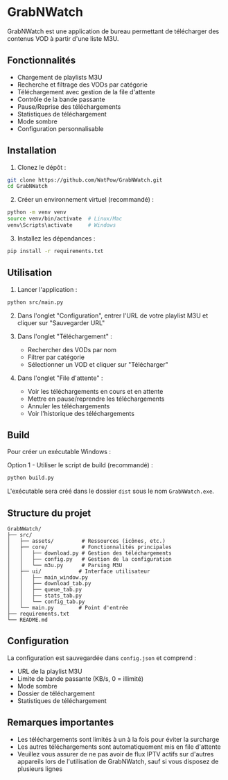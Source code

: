 # GrabNWatch

GrabNWatch est une application de bureau permettant de télécharger des contenus VOD à partir d'une liste M3U.

## Fonctionnalités

- Chargement de playlists M3U
- Recherche et filtrage des VODs par catégorie
- Téléchargement avec gestion de la file d'attente
- Contrôle de la bande passante
- Pause/Reprise des téléchargements
- Statistiques de téléchargement
- Mode sombre
- Configuration personnalisable

## Installation

1. Clonez le dépôt :
```bash
git clone https://github.com/WatPow/GrabNWatch.git
cd GrabNWatch
```

2. Créer un environnement virtuel (recommandé) :
```bash
python -m venv venv
source venv/bin/activate  # Linux/Mac
venv\Scripts\activate     # Windows
```

3. Installez les dépendances :
```bash
pip install -r requirements.txt
```

## Utilisation

1. Lancer l'application :
```bash
python src/main.py
```

2. Dans l'onglet "Configuration", entrer l'URL de votre playlist M3U et cliquer sur "Sauvegarder URL"

3. Dans l'onglet "Téléchargement" :
   - Rechercher des VODs par nom
   - Filtrer par catégorie
   - Sélectionner un VOD et cliquer sur "Télécharger"

4. Dans l'onglet "File d'attente" :
   - Voir les téléchargements en cours et en attente
   - Mettre en pause/reprendre les téléchargements
   - Annuler les téléchargements
   - Voir l'historique des téléchargements

## Build

Pour créer un exécutable Windows :

Option 1 - Utiliser le script de build (recommandé) :
```bash
python build.py
```

L'exécutable sera créé dans le dossier `dist` sous le nom `GrabNWatch.exe`.

## Structure du projet

```
GrabNWatch/
├── src/
│   ├── assets/         # Ressources (icônes, etc.)
│   ├── core/           # Fonctionnalités principales
│   │   ├── download.py # Gestion des téléchargements
│   │   ├── config.py   # Gestion de la configuration
│   │   └── m3u.py      # Parsing M3U
│   ├── ui/            # Interface utilisateur
│   │   ├── main_window.py
│   │   ├── download_tab.py
│   │   ├── queue_tab.py
│   │   ├── stats_tab.py
│   │   └── config_tab.py
│   └── main.py        # Point d'entrée
├── requirements.txt
└── README.md
```

## Configuration

La configuration est sauvegardée dans `config.json` et comprend :
- URL de la playlist M3U
- Limite de bande passante (KB/s, 0 = illimité)
- Mode sombre
- Dossier de téléchargement
- Statistiques de téléchargement

## Remarques importantes

- Les téléchargements sont limités à un à la fois pour éviter la surcharge
- Les autres téléchargements sont automatiquement mis en file d'attente
- Veuillez vous assurer de ne pas avoir de flux IPTV actifs sur d'autres appareils lors de l'utilisation de GrabNWatch, sauf si vous disposez de plusieurs lignes
